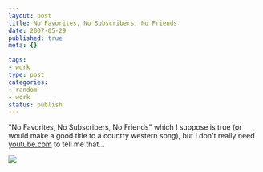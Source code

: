 ```yaml
--- 
layout: post
title: No Favorites, No Subscribers, No Friends
date: 2007-05-29
published: true
meta: {}

tags: 
- work
type: post
categories: 
- random
- work
status: publish
---
```



"No Favorites, No Subscribers, No Friends" which I suppose is true (or would make a good title to a country western song), but I don't really need [youtube.com](http://youtube.com) to tell me that...



![](http://media.eick.us/2011/05/520780480_6a615f622d.jpg)

